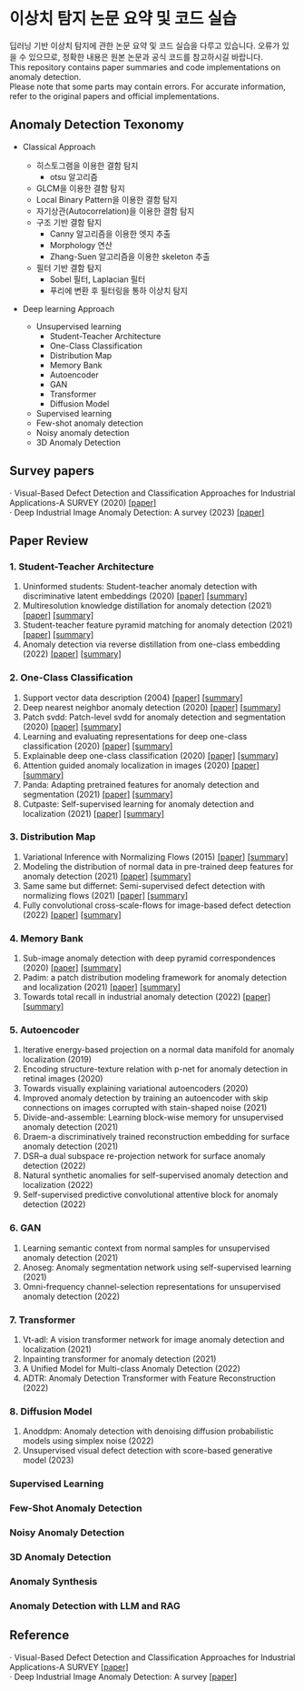 # 이상치 탐지 논문 요약 및 코드 실습 
딥러닝 기반 이상치 탐지에 관한 논문 요약 및 코드 실습을 다루고 있습니다.
오류가 있을 수 있으므로, 정확한 내용은 원본 논문과 공식 코드를 참고하시길 바랍니다.  
This repository contains paper summaries and code implementations on anomaly detection.  
Please note that some parts may contain errors. For accurate information, refer to the original papers and official implementations.  

  
## Anomaly Detection Texonomy    
* Classical Approach
  * 히스토그램을 이용한 결함 탐지
    * otsu 알고리즘
  * GLCM을 이용한 결함 탐지
  * Local Binary Pattern을 이용한 결함 탐지
  * 자기상관(Autocorrelation)을 이용한 결함 탐지
  * 구조 기반 결함 탐지
    * Canny 알고리즘을 이용한 엣지 추출
    * Morphology 연산
    * Zhang-Suen 알고리즘을 이용한 skeleton 추출
  * 필터 기반 결함 탐지
    * Sobel 필터, Laplacian 필터
    * 푸리에 변환 후 필터링을 통하 이상치 탐지
   
* Deep learning Approach
  * Unsupervised learning
    * Student-Teacher Architecture
    * One-Class Classification
    * Distribution Map
    * Memory Bank
    * Autoencoder
    * GAN
    * Transformer
    * Diffusion Model
  * Supervised learning
  * Few-shot anomaly detection
  * Noisy anomaly detection
  * 3D Anomaly Detection


## Survey papers  
$\cdot$ Visual-Based Defect Detection and Classification Approaches for Industrial Applications-A SURVEY (2020) [[paper]](https://www.mdpi.com/1424-8220/20/5/1459)  
$\cdot$ Deep Industrial Image Anomaly Detection: A survey (2023) [[paper]](https://arxiv.org/abs/2301.11514)  


## Paper Review
### 1. Student-Teacher Architecture  

1. Uninformed students: Student-teacher anomaly detection with discriminative latent embeddings (2020)
[[paper]](https://arxiv.org/pdf/2011.11108)
[[summary]](https://sogsog.tistory.com/53)
2. Multiresolution knowledge distillation for anomaly detection (2021)
[[paper]](https://arxiv.org/pdf/2011.11108)
[[summary]](https://sogsog.tistory.com/54)
3. Student-teacher feature pyramid matching for anomaly detection (2021) [[paper]](https://arxiv.org/pdf/2103.04257)
[[summary]](https://sogsog.tistory.com/55)
4. Anomaly detection via reverse distillation from one-class embedding (2022)
[[paper]](https://arxiv.org/pdf/2201.10703)
[[summary]](https://sogsog.tistory.com/56)


### 2. One-Class Classification  
1. Support vector data description (2004)
[[paper]](https://link.springer.com/article/10.1023/B:MACH.0000008084.60811.49)
[[summary]](https://sogsog.tistory.com/57)  
2. Deep nearest neighbor anomaly detection (2020)
[[paper]](https://arxiv.org/pdf/2002.10445)
[[summary]](https://sogsog.tistory.com/58)  
3. Patch svdd: Patch-level svdd for anomaly detection and segmentation (2020)
[[paper]](https://arxiv.org/pdf/2006.16067)
[[summary]](https://sogsog.tistory.com/59)  
4. Learning and evaluating representations for deep one-class classification (2020)
[[paper]](https://arxiv.org/pdf/2011.02578)
[[summary]](https://sogsog.tistory.com/60)  
5. Explainable deep one-class classification (2020)
[[paper]](https://arxiv.org/pdf/2007.01760)
[[summary]](https://sogsog.tistory.com/61)
6. Attention guided anomaly localization in images (2020)
[[paper]](https://arxiv.org/pdf/1911.08616)
[[summary]](https://sogsog.tistory.com/62)
7. Panda: Adapting pretrained features for anomaly detection and segmentation (2021)
[[paper]](https://arxiv.org/pdf/2010.05903)
[[summary]](https://sogsog.tistory.com/63)
8. Cutpaste: Self-supervised learning for anomaly detection and localization (2021)
[[paper]](https://arxiv.org/pdf/2104.04015)
[[summary]](https://sogsog.tistory.com/64)


### 3. Distribution Map  
1. Variational Inference with Normalizing Flows (2015)
[[paper]](https://arxiv.org/pdf/1505.05770)
[[summary]](https://sogsog.tistory.com/65)
2. Modeling the distribution of normal data in pre-trained deep features for anomaly detection (2021)
[[paper]](https://arxiv.org/pdf/2005.14140)
[[summary]](https://sogsog.tistory.com/66)
3. Same same but differnet: Semi-supervised defect detection with normalizing flows (2021)
[[paper]](https://arxiv.org/pdf/2008.12577)
[[summary]](https://sogsog.tistory.com/67)
4. Fully convolutional cross-scale-flows for image-based defect detection (2022)
[[paper]](https://arxiv.org/pdf/2110.02855)
[[summary]](https://sogsog.tistory.com/68)

### 4. Memory Bank  
1. Sub-image anomaly detection with deep pyramid correspondences (2020)
[[paper]](https://arxiv.org/pdf/2005.02357)
[[summary]](https://sogsog.tistory.com/69)
2. Padim: a patch distribution modeling framework for anomaly detection and localization (2021)
[[paper]](https://arxiv.org/pdf/2011.08785)
[[summary]](https://sogsog.tistory.com/70)
3. Towards total recall in industrial anomaly detection (2022)
[[paper]](https://arxiv.org/pdf/2106.08265)
[[summary]](https://sogsog.tistory.com/71)

### 5. Autoencoder  
1. Iterative energy-based projection on a normal data manifold for anomaly localization (2019)
2. Encoding structure-texture relation with p-net for anomaly detection in retinal images (2020)
3. Towards visually explaining variational autoencoders (2020)
4. Improved anomaly detection by training an autoencoder with skip connections on images corrupted with stain-shaped noise (2021)
5. Divide-and-assemble: Learning block-wise memory for unsupervised anomaly detection (2021)
6. Draem-a discriminatively trained reconstruction embedding for surface anomaly detection (2021)
7. DSR–a dual subspace re-projection network for surface anomaly detection (2022)
8. Natural synthetic anomalies for self-supervised anomaly detection and localization (2022)
9. Self-supervised predictive convolutional attentive block for anomaly detection (2022)  


### 6. GAN
1. Learning semantic context from normal samples for unsupervised anomaly detection (2021)
2. Anoseg: Anomaly segmentation network using self-supervised learning (2021)
3. Omni-frequency channel-selection representations for unsupervised anomaly detection (2022)  


### 7. Transformer  
1. Vt-adl: A vision transformer network for image anomaly detection and localization (2021)  
2. Inpainting transformer for anomaly detection (2021)
3. A Unified Model for Multi-class Anomaly Detection (2022)
4. ADTR: Anomaly Detection Transformer with Feature Reconstruction (2022)  

### 8. Diffusion Model  
1. Anoddpm: Anomaly detection with denoising diffusion probabilistic models using simplex noise (2022)
2. Unsupervised visual defect detection with score-based generative model (2023)


### Supervised Learning

### Few-Shot Anomaly Detection  

### Noisy Anomaly Detection  

### 3D Anomaly Detection

### Anomaly Synthesis  

### Anomaly Detection with LLM and RAG

## Reference
$\cdot$ Visual-Based Defect Detection and Classification Approaches for Industrial Applications-A SURVEY [[paper]](https://www.mdpi.com/1424-8220/20/5/1459)  
$\cdot$ Deep Industrial Image Anomaly Detection: A survey [[paper]](https://arxiv.org/abs/2301.11514)  


